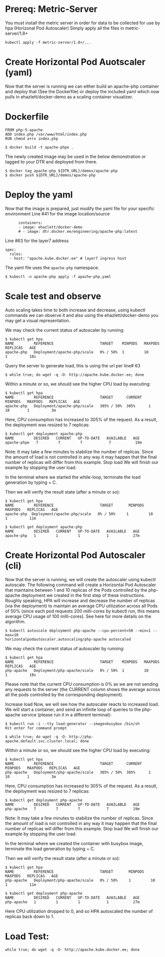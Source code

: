# Prereq: Metric-Server
You must install the metric server in order for data to be collected for use by hpa (Horizonal Pod Autoscaler)
Simply apply all the files in metric-server/1.8+
```
kubectl apply -f metric-server/1.8+/...
```
# Create Horizontal Pod Auotscaler (yaml)
Now that the server is running we can either build an apache-php container and deploy that (See the Dockerfile) or deploy the included yaml which now pulls in ehazlett/docker-demo as a scaling container visualizer. 

# Dockerfile
```
FROM php:5-apache
ADD index.php /var/www/html/index.php
RUN chmod a+rx index.php
```
```
$ docker build -t apache-phpe .
```
The newly created image may be used in the below demonstration or tagged to your DTR and deployed from there.
```
$ docker tag apache-php ${DTR_URL}/demos/apache-php 
$ docker push ${DTR_URL}/demos/apache-php 
```

# Deploy the yaml
Now that the image is prepared, just modify the yaml file for your specific environment
Line #41 for the image location/source 
```
      containers:
      - image: ehazlett/docker-demo
      # - image: dtr.docker.ee/engineering/apache-php:latest
```
Line #63 for the layer7 address
```
spec:
  rules:
  - host: "apache.kube.docker.ee" # layer7 ingress host
```

The yaml file uses the `apache-php` namespace.
```
$ kubectl -n apache-php apply -f apache-php.yaml
```

# Scale test and observe
Auto scaling takes time to both increase and decrease, using kubectl commands we can observe it and also using the ehazlett/docker-demo you may get a visual representation.

We may check the current status of autoscaler by running:
```
$ kubectl get hpa
NAME         REFERENCE                     TARGET    MINPODS   MAXPODS   REPLICAS   AGE
apache-php   Deployment/apache-php/scale   0% / 50%  1         10        1          18s
```

Query the server to generate load, this is using the url per line# 63
```
$ while true; do wget -q -O- http://apache.kube.docker.ee; done
```
Within a minute or so, we should see the higher CPU load by executing:
```
$ kubectl get hpa
NAME         REFERENCE                     TARGET      CURRENT   MINPODS   MAXPODS   REPLICAS   AGE
apache-php   Deployment/apache-php/scale   305% / 50%  305%      1         10        1          3m
```
Here, CPU consumption has increased to 305% of the request. As a result, the deployment was resized to 7 replicas:

```
$ kubectl get deployment apache-php
NAME         DESIRED   CURRENT   UP-TO-DATE   AVAILABLE   AGE
apache-phpe   7         7         7            7           19m
```
Note: It may take a few minutes to stabilize the number of replicas. Since the amount of load is not controlled in any way it may happen that the final number of replicas will differ from this example.
Stop load
We will finish our example by stopping the user load.

In the terminal where we started the while-loop, terminate the load generation by typing <Ctrl> + C.

Then we will verify the result state (after a minute or so):
```
$ kubectl get hpa
NAME         REFERENCE                     TARGET       MINPODS   MAXPODS   REPLICAS   AGE
apache-php  Deployment/apache-php/scale   0% / 50%     1         10        1          11m
```
```
$ kubectl get deployment apache-php
NAME         DESIRED   CURRENT   UP-TO-DATE   AVAILABLE   AGE
apache-php   1         1         1            1           27m
```


# Create Horizontal Pod Autoscaler (cli)
Now that the server is running, we will create the autoscaler using kubectl autoscale. The following command will create a Horizontal Pod Autoscaler that maintains between 1 and 10 replicas of the Pods controlled by the php-apache deployment we created in the first step of these instructions. Roughly speaking, HPA will increase and decrease the number of replicas (via the deployment) to maintain an average CPU utilization across all Pods of 50% (since each pod requests 200 milli-cores by kubectl run, this means average CPU usage of 100 milli-cores). See here for more details on the algorithm.
```
$ kubectl autoscale deployment php-apache --cpu-percent=50 --min=1 --max=10
horizontalpodautoscaler.autoscaling/php-apache autoscaled
```
We may check the current status of autoscaler by running:
```
$ kubectl get hpa
NAME         REFERENCE                     TARGET    MINPODS   MAXPODS   REPLICAS   AGE
php-apache   Deployment/php-apache/scale   0% / 50%  1         10        1          18s
```
Please note that the current CPU consumption is 0% as we are not sending any requests to the server (the CURRENT column shows the average across all the pods controlled by the corresponding deployment).

Increase load
Now, we will see how the autoscaler reacts to increased load. We will start a container, and send an infinite loop of queries to the php-apache service (please run it in a different terminal):
```
$ kubectl run -i --tty load-generator --image=busybox /bin/sh
Hit enter for command prompt
```
```
$ while true; do wget -q -O- http://php-apache.default.svc.cluster.local; done
```
Within a minute or so, we should see the higher CPU load by executing:
```
$ kubectl get hpa
NAME         REFERENCE                     TARGET      CURRENT   MINPODS   MAXPODS   REPLICAS   AGE
php-apache   Deployment/php-apache/scale   305% / 50%  305%      1         10        1          3m
```
Here, CPU consumption has increased to 305% of the request. As a result, the deployment was resized to 7 replicas:

```
$ kubectl get deployment php-apache
NAME         DESIRED   CURRENT   UP-TO-DATE   AVAILABLE   AGE
php-apache   7         7         7            7           19m
```
Note: It may take a few minutes to stabilize the number of replicas. Since the amount of load is not controlled in any way it may happen that the final number of replicas will differ from this example.
Stop load
We will finish our example by stopping the user load.

In the terminal where we created the container with busybox image, terminate the load generation by typing <Ctrl> + C.

Then we will verify the result state (after a minute or so):
```
$ kubectl get hpa
NAME         REFERENCE                     TARGET       MINPODS   MAXPODS   REPLICAS   AGE
php-apache   Deployment/php-apache/scale   0% / 50%     1         10        1          11m
```
```
$ kubectl get deployment php-apache
NAME         DESIRED   CURRENT   UP-TO-DATE   AVAILABLE   AGE
php-apache   1         1         1            1           27m
```
Here CPU utilization dropped to 0, and so HPA autoscaled the number of replicas back down to 1.


# Load Test: 
```while true; do wget -q -O- http://apache.kube.docker.ee; done```